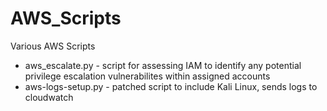 # AWS_Scripts
Various AWS Scripts
* aws_escalate.py - script for assessing IAM to identify any potential privilege escalation vulnerabilites within assigned accounts
* aws-logs-setup.py - patched script to include Kali Linux, sends logs to cloudwatch
